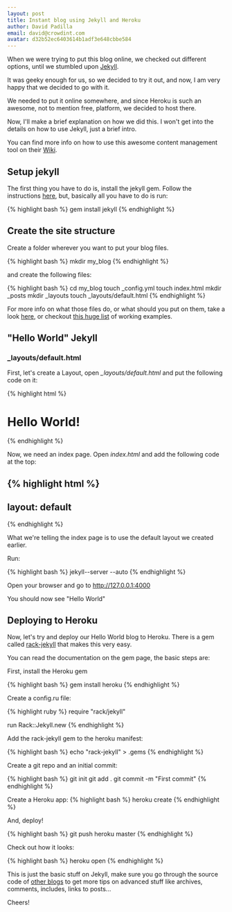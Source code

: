 ```yaml
---
layout: post
title: Instant blog using Jekyll and Heroku
author: David Padilla
email: david@crowdint.com
avatar: d32b52ec6403614b1adf3e648cbbe584
---
```


When we were trying to put this blog online, we checked out different options, until we stumbled upon [Jekyll](http://wiki.github.com/mojombo/jekyll/).

It was geeky enough for us, so we decided to try it out, and now, I am very happy that we decided to go with it.

We needed to put it online somewhere, and since Heroku is such an awesome, not to mention free, platform, we decided to host there.

Now, I'll make a brief explanation on how we did this. I won't get into the details on how to use Jekyll, just a brief intro.

You can find more info on how to use this awesome content management tool on their [Wiki](http://wiki.github.com/mojombo/jekyll/).

## Setup jekyll

The first thing you have to do is, install the jekyll gem. Follow the instructions [here](http://wiki.github.com/mojombo/jekyll/install), but, basically
all you have to do is run:

{% highlight bash %}
gem install jekyll
{% endhighlight %}

## Create the site structure

Create a folder wherever you want to put your blog files.

{% highlight bash %}
mkdir my_blog
{% endhighlight %}

and create the following files:

{% highlight bash %}
cd my_blog
touch _config.yml
touch index.html
mkdir _posts
mkdir _layouts
touch _layouts/default.html
{% endhighlight %}

For more info on what those files do, or what should you put on them, take a look [here](http://wiki.github.com/mojombo/jekyll/usage), or checkout [this huge list](http://wiki.github.com/mojombo/jekyll/sites) of working examples.

## "Hello World" Jekyll

### _layouts/default.html

First, let's create a Layout, open *_layouts/default.html* and put the following code on it:

{% highlight html %}
<html>
<body>
  <h1>Hello World!</h1>
</body>
</html>
{% endhighlight %}

Now, we need an index page. Open *index.html* and add the following code at the top:

{% highlight html %}
---
layout: default
---
{% endhighlight %}

What we're telling the index page is to use the default layout we created earlier.

Run:

{% highlight bash %}
jekyll--server --auto
{% endhighlight %}

Open your browser and go to http://127.0.0.1:4000

You should now see "Hello World"

## Deploying to Heroku

Now, let's try and deploy our Hello World blog to Heroku. There is a gem called [rack-jekyll](http://github.com/bry4n/rack-jekyll) that makes this very easy. 

You can read the documentation on the gem page, the basic steps are:

First, install the Heroku gem

{% highlight bash %}
gem install heroku
{% endhighlight %}

Create a config.ru file:

{% highlight ruby %}
require "rack/jekyll"

run Rack::Jekyll.new
{% endhighlight %}

Add the rack-jekyll gem to the heroku manifest:

{% highlight bash %}
echo "rack-jekyll" > .gems
{% endhighlight %}

Create a git repo and an initial commit:

{% highlight bash %}
git init
git add .
git commit -m "First commit"
{% endhighlight %}

Create a Heroku app:
{% highlight bash %}
heroku create
{% endhighlight %}

And, deploy!

{% highlight bash %}
git push heroku master
{% endhighlight %}

Check out how it looks:

{% highlight bash %}
heroku open
{% endhighlight %}

This is just the basic stuff on Jekyll, make sure you go through the source code of [other blogs](http://wiki.github.com/mojombo/jekyll/sites) to get more tips on advanced stuff like archives, comments, includes, links to posts...

Cheers!